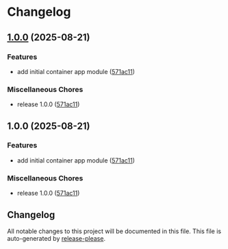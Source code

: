 # Changelog

## [1.0.0](https://github.com/CloudAstro/terraform-azurerm-container-apps/compare/v1.0.0...v1.0.0) (2025-08-21)


### Features

* add initial container app module ([571ac11](https://github.com/CloudAstro/terraform-azurerm-container-apps/commit/571ac117e00b98e5c0547c74f152c231765ad8f7))


### Miscellaneous Chores

* release 1.0.0 ([571ac11](https://github.com/CloudAstro/terraform-azurerm-container-apps/commit/571ac117e00b98e5c0547c74f152c231765ad8f7))

## 1.0.0 (2025-08-21)


### Features

* add initial container app module ([571ac11](https://github.com/CloudAstro/terraform-azurerm-container-apps/commit/571ac117e00b98e5c0547c74f152c231765ad8f7))


### Miscellaneous Chores

* release 1.0.0 ([571ac11](https://github.com/CloudAstro/terraform-azurerm-container-apps/commit/571ac117e00b98e5c0547c74f152c231765ad8f7))

## Changelog

All notable changes to this project will be documented in this file.
This file is auto-generated by [release-please](https://github.com/googleapis/release-please).
